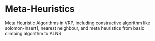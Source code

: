 # Meta-Heuristics
Meta Heuristic Algorithms in VRP, including constructive algorithm like solomon-insert1, nearest neighbour, and meta heuristics from basic climbing algorithm to ALNS
